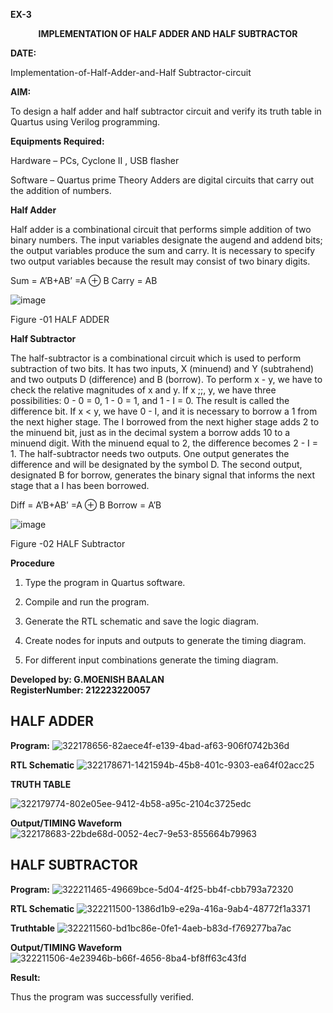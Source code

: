 **EX-3**

<p align='center'> <b>IMPLEMENTATION OF HALF ADDER AND HALF SUBTRACTOR</b>   
 
**DATE:** 

Implementation-of-Half-Adder-and-Half Subtractor-circuit

**AIM:**

To design a half adder and half subtractor circuit and verify its truth table in Quartus using Verilog programming.

**Equipments Required:**

Hardware – PCs, Cyclone II , USB flasher 

Software – Quartus prime Theory Adders are digital circuits that carry out the addition of numbers.

**Half Adder**

Half adder is a combinational circuit that performs simple addition of two binary numbers. The input variables designate the augend and addend bits; the output variables produce the sum and carry. It is necessary to specify two output variables because the result may consist of two binary digits.

Sum = A’B+AB’ =A ⊕ B Carry = AB

![image](https://github.com/naavaneetha/HALF_ADDER_SUBTRACTOR/assets/154305477/bd4a0b2c-cdbc-4184-ab08-81578f121e1f)

Figure -01 HALF ADDER

**Half Subtractor**

The half-subtractor is a combinational circuit which is used to perform subtraction of two bits. It has two inputs, X (minuend) and Y (subtrahend) and two outputs D (difference) and B (borrow). To perform x - y, we have to check the relative magnitudes of x and y. If x ;;, y, we have three possibilities: 0 - 0 = 0, 1 - 0 = 1, and 1 - I = 0. The result is called the difference bit. If x < y, we have 0 - I, and it is necessary to borrow a 1 from the next higher stage. The I borrowed from the next higher stage adds 2 to the minuend bit, just as in the decimal system a borrow adds 10 to a minuend digit. With the minuend equal to 2, the difference becomes 2 - I = 1. The half-subtractor needs two outputs. One output generates the difference and will be designated by the symbol D. The second output, designated B for borrow, generates the binary signal that informs the next stage that a I has been borrowed. 

Diff = A’B+AB’ =A ⊕ B
Borrow = A’B

 ![image](https://github.com/naavaneetha/HALF_ADDER_SUBTRACTOR/assets/154305477/d76b099c-513f-4e7c-843a-e2fd028a531a)

Figure -02 HALF Subtractor

**Procedure**

1.	Type the program in Quartus software.

2.	Compile and run the program.

3.	Generate the RTL schematic and save the logic diagram.

4.	Create nodes for inputs and outputs to generate the timing diagram.

5.	For different input combinations generate the timing diagram.

**Developed by: G.MOENISH BAALAN**  
**RegisterNumber: 212223220057**

## HALF ADDER

**Program:**
![322178656-82aece4f-e139-4bad-af63-906f0742b36d](https://github.com/MoenishBaalan/HALF_ADDER_SUBTRACTOR/assets/147473396/7afb6002-3cfb-4026-9737-db3634d00b55)



**RTL Schematic**
![322178671-1421594b-45b8-401c-9303-ea64f02acc25](https://github.com/MoenishBaalan/HALF_ADDER_SUBTRACTOR/assets/147473396/0de8c68a-ab7a-4349-84bf-4fc90a749038)


**TRUTH TABLE**

![322179774-802e05ee-9412-4b58-a95c-2104c3725edc](https://github.com/MoenishBaalan/HALF_ADDER_SUBTRACTOR/assets/147473396/242cfbbf-4be6-4ec1-96bf-a0ad92cf8605)


**Output/TIMING Waveform**
![322178683-22bde68d-0052-4ec7-9e53-855664b79963](https://github.com/MoenishBaalan/HALF_ADDER_SUBTRACTOR/assets/147473396/89b9097b-47d9-4204-9c4d-df3073a8cdfc)



## HALF SUBTRACTOR

**Program:**
![322211465-49669bce-5d04-4f25-bb4f-cbb793a72320](https://github.com/MoenishBaalan/HALF_ADDER_SUBTRACTOR/assets/147473396/da17fc06-f448-4997-96db-8be6702d78e9)


**RTL Schematic**
![322211500-1386d1b9-e29a-416a-9ab4-48772f1a3371](https://github.com/MoenishBaalan/HALF_ADDER_SUBTRACTOR/assets/147473396/d4a61747-26ca-4cfa-ac63-3317f1317571)


**Truthtable**
![322211560-bd1bc86e-0fe1-4aeb-b83d-f769277ba7ac](https://github.com/MoenishBaalan/HALF_ADDER_SUBTRACTOR/assets/147473396/158d4a08-4279-4c4a-acc4-62f232098737)


**Output/TIMING Waveform**
![322211506-4e23946b-b66f-4656-8ba4-bf8ff63c43fd](https://github.com/MoenishBaalan/HALF_ADDER_SUBTRACTOR/assets/147473396/b9e688f3-bc67-4bb1-8487-081681aa1148)


**Result:**

Thus the program was successfully verified.
